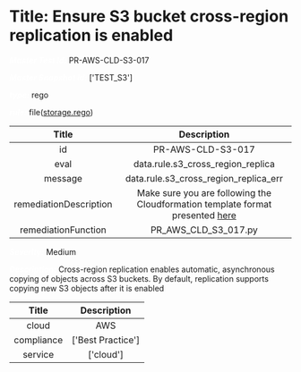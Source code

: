 



# Title: Ensure S3 bucket cross-region replication is enabled


***<font color="white">Master Test Id:</font>*** PR-AWS-CLD-S3-017

***<font color="white">Master Snapshot Id:</font>*** ['TEST_S3']

***<font color="white">type:</font>*** rego

***<font color="white">rule:</font>*** file([storage.rego])  
  
  
  
  

|Title|Description|
| :---: | :---: |
|id|PR-AWS-CLD-S3-017|
|eval|data.rule.s3_cross_region_replica|
|message|data.rule.s3_cross_region_replica_err|
|remediationDescription|Make sure you are following the Cloudformation template format presented <a href='https://docs.aws.amazon.com/AWSCloudFormation/latest/UserGuide/aws-properties-s3-bucket-replicationconfiguration-rules.html#cfn-s3-bucket-replicationconfiguration-rules-destination' target='_blank'>here</a>|
|remediationFunction|PR_AWS_CLD_S3_017.py|


***<font color="white">Severity:</font>*** Medium

***<font color="white">Description:</font>*** Cross-region replication enables automatic, asynchronous copying of objects across S3 buckets. By default, replication supports copying new S3 objects after it is enabled  
  
  

|Title|Description|
| :---: | :---: |
|cloud|AWS|
|compliance|['Best Practice']|
|service|['cloud']|



[storage.rego]: https://github.com/prancer-io/prancer-compliance-test/tree/master/aws/cloud/storage.rego
